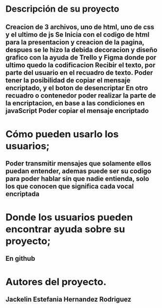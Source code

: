 

<h1> Descripción de su proyecto </h1>
  
<h2><funcionalidades;/h2>
  <p>
    Creacion de 3 archivos, uno de html, uno de css y el ultimo de js
    Se Inicia con el codigo de html para la presentacion y creacion de la pagina, despues se le hizo la debida decoracion y diseño grafico con la ayuda de Trello y Figma donde por ultimo quedo la codificacion
    Recibir el texto, por parte del usuario en el recuadro de texto.
    Poder tener la posibilidad de copiar el mensaje encriptado, y el boton de desencriptar
    En otro recuadro o contenedor poder realizar la parte de la encriptacion, en base a las condiciones en javaScript
    Poder copiar el mensaje encriptado
  </p>
<h2>Cómo pueden usarlo los usuarios;</h2>
  Poder transmitir mensajes que solamente ellos puedan entender, ademas puede ser su codigo para poder hablar sin que nadie entienda, solo los que conocen que significa cada vocal encriptada
<h2>Donde los usuarios pueden encontrar ayuda sobre su proyecto;</h2>
  En github
<h2>Autores del proyecto.</h2>
  Jackelin Estefania Hernandez Rodriguez 
